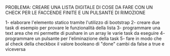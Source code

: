 PROBLEMA: CREARE UNA LISTA DIGITALE DI COSE DA FARE CON UN CHECK PER LE FACCENDE FINITE E UN PULSANTE DI RIMOZIONE

1- elaborare l'elemento statico tramite l'utilizzo di bootstrap
2- creare due task di esempio per provare le funzionalità della lista
3- programmare una text area che mi permette di pushare in un array le varie task da eseguire
4- programmare un pulsante per l'eliminazione della task 
5- fare in modo che al check della checkbox il valore booleano di "done" cambi da false a true e viceversa